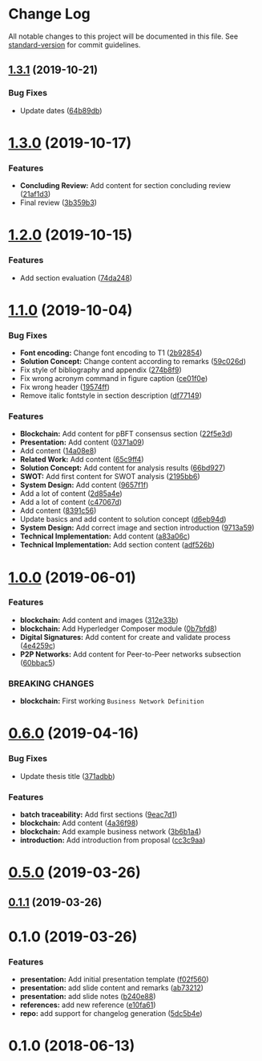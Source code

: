 # Change Log

All notable changes to this project will be documented in this file. See [standard-version](https://github.com/conventional-changelog/standard-version) for commit guidelines.

## [1.3.1](https://github.com/nlsltz/masterthesis/compare/v1.3.0...v1.3.1) (2019-10-21)


### Bug Fixes

* Update dates ([64b89db](https://github.com/nlsltz/masterthesis/commit/64b89db))



# [1.3.0](https://github.com/nlsltz/masterthesis/compare/v1.2.0...v1.3.0) (2019-10-17)


### Features

* **Concluding Review:** Add content for section concluding review ([21af1d3](https://github.com/nlsltz/masterthesis/commit/21af1d3))
* Final review ([3b359b3](https://github.com/nlsltz/masterthesis/commit/3b359b3))



# [1.2.0](https://github.com/nlsltz/masterthesis/compare/v1.1.0...v1.2.0) (2019-10-15)


### Features

* Add section evaluation ([74da248](https://github.com/nlsltz/masterthesis/commit/74da248))



# [1.1.0](https://github.com/nlsltz/masterthesis/compare/v1.0.0...v1.1.0) (2019-10-04)


### Bug Fixes

* **Font encoding:** Change font encoding to T1 ([2b92854](https://github.com/nlsltz/masterthesis/commit/2b92854))
* **Solution Concept:** Change content according to remarks ([59c026d](https://github.com/nlsltz/masterthesis/commit/59c026d))
* Fix style of bibliography and appendix ([274b8f9](https://github.com/nlsltz/masterthesis/commit/274b8f9))
* Fix wrong acronym command in figure caption ([ce01f0e](https://github.com/nlsltz/masterthesis/commit/ce01f0e))
* Fix wrong header ([19574ff](https://github.com/nlsltz/masterthesis/commit/19574ff))
* Remove italic fontstyle in section description ([df77149](https://github.com/nlsltz/masterthesis/commit/df77149))


### Features

* **Blockchain:** Add content for pBFT consensus section ([22f5e3d](https://github.com/nlsltz/masterthesis/commit/22f5e3d))
* **Presentation:** Add content ([0371a09](https://github.com/nlsltz/masterthesis/commit/0371a09))
* Add content ([14a08e8](https://github.com/nlsltz/masterthesis/commit/14a08e8))
* **Related Work:** Add content ([65c9ff4](https://github.com/nlsltz/masterthesis/commit/65c9ff4))
* **Solution Concept:** Add content for analysis results ([66bd927](https://github.com/nlsltz/masterthesis/commit/66bd927))
* **SWOT:** Add first content for SWOT analysis ([2195bb6](https://github.com/nlsltz/masterthesis/commit/2195bb6))
* **System Design:** Add content ([9657f1f](https://github.com/nlsltz/masterthesis/commit/9657f1f))
* Add a lot of content ([2d85a4e](https://github.com/nlsltz/masterthesis/commit/2d85a4e))
* Add a lot of content ([c47067d](https://github.com/nlsltz/masterthesis/commit/c47067d))
* Add content ([8391c56](https://github.com/nlsltz/masterthesis/commit/8391c56))
* Update basics and add content to solution concept ([d6eb94d](https://github.com/nlsltz/masterthesis/commit/d6eb94d))
* **System Design:** Add correct image and section introduction ([9713a59](https://github.com/nlsltz/masterthesis/commit/9713a59))
* **Technical Implementation:** Add content ([a83a06c](https://github.com/nlsltz/masterthesis/commit/a83a06c))
* **Technical Implementation:** Add section content ([adf526b](https://github.com/nlsltz/masterthesis/commit/adf526b))



# [1.0.0](https://github.com/nlsltz/masterthesis/compare/v0.6.0...v1.0.0) (2019-06-01)


### Features

* **blockchain:** Add content and images ([312e33b](https://github.com/nlsltz/masterthesis/commit/312e33b))
* **blockchain:** Add Hyperledger Composer module ([0b7bfd8](https://github.com/nlsltz/masterthesis/commit/0b7bfd8))
* **Digital Signatures:** Add content for create and validate process ([4e4259c](https://github.com/nlsltz/masterthesis/commit/4e4259c))
* **P2P Networks:** Add content for Peer-to-Peer networks subsection ([60bbac5](https://github.com/nlsltz/masterthesis/commit/60bbac5))


### BREAKING CHANGES

* **blockchain:** First working `Business Network Definition`



# [0.6.0](https://github.com/nlsltz/masterthesis/compare/v0.5.0...v0.6.0) (2019-04-16)


### Bug Fixes

* Update thesis title ([371adbb](https://github.com/nlsltz/masterthesis/commit/371adbb))


### Features

* **batch traceability:** Add first sections ([9eac7d1](https://github.com/nlsltz/masterthesis/commit/9eac7d1))
* **blockchain:** Add content ([4a36f98](https://github.com/nlsltz/masterthesis/commit/4a36f98))
* **blockchain:** Add example business network ([3b6b1a4](https://github.com/nlsltz/masterthesis/commit/3b6b1a4))
* **introduction:** Add introduction from proposal ([cc3c9aa](https://github.com/nlsltz/masterthesis/commit/cc3c9aa))



# [0.5.0](https://github.com/nlsltz/masterthesis/compare/v0.1.1...v0.5.0) (2019-03-26)



## [0.1.1](https://github.com/nlsltz/masterthesis/compare/v0.1.0...v0.1.1) (2019-03-26)



# 0.1.0 (2019-03-26)


### Features

* **presentation:** Add initial presentation template ([f02f560](https://github.com/nlsltz/masterthesis/commit/f02f560))
* **presentation:** add slide content and remarks ([ab73212](https://github.com/nlsltz/masterthesis/commit/ab73212))
* **presentation:** add slide notes ([b240e88](https://github.com/nlsltz/masterthesis/commit/b240e88))
* **references:** add new reference ([e10fa61](https://github.com/nlsltz/masterthesis/commit/e10fa61))
* **repo:** add support for changelog generation ([5dc5b4e](https://github.com/nlsltz/masterthesis/commit/5dc5b4e))



# 0.1.0 (2018-06-13)
